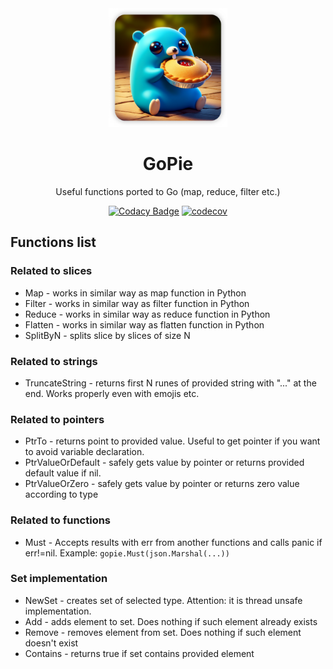 <div align="center">

<img height="190" src="https://github.com/waclawthedev/gopie/blob/dev/gopie_logo.png">

<h1 align="center">GoPie</h1>

Useful functions ported to Go (map, reduce, filter etc.)

[![Codacy Badge](https://app.codacy.com/project/badge/Grade/79a87ed9999b4682b8409e98d8e6b482)](https://app.codacy.com/gh/waclawthedev/gopie/dashboard?utm_source=gh&utm_medium=referral&utm_content=&utm_campaign=Badge_grade)
[![codecov](https://codecov.io/gh/waclawthedev/gopie/graph/badge.svg?token=DQHPG80YRS)](https://codecov.io/gh/waclawthedev/gopie)

</div>

## Functions list

### Related to slices

*  Map - works in similar way as map function in Python
*  Filter - works in similar way as filter function in Python
*  Reduce - works in similar way as reduce function in Python
*  Flatten - works in similar way as flatten function in Python
*  SplitByN - splits slice by slices of size N

### Related to strings

*  TruncateString - returns first N runes of provided string with "..." at the end. Works properly even with emojis etc.

### Related to pointers

*  PtrTo - returns point to provided value. Useful to get pointer if you want to avoid variable declaration.
*  PtrValueOrDefault - safely gets value by pointer or returns provided default value if nil.
*  PtrValueOrZero - safely gets value by pointer or returns zero value according to type

### Related to functions

*  Must - Accepts results with err from another functions and calls panic if err!=nil. Example: `gopie.Must(json.Marshal(...))`

### Set implementation

*  NewSet - creates set of selected type. Attention: it is thread unsafe implementation.
*  Add - adds element to set. Does nothing if such element already exists
*  Remove - removes element from set. Does nothing if such element doesn't exist
*  Contains - returns true if set contains provided element
